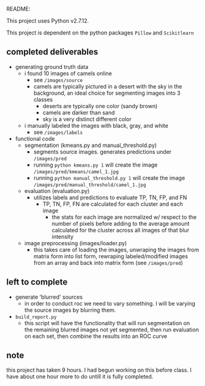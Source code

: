 README:

This project uses Python v2.7.12.

This project is dependent on the python packages `Pillow` and `Scikitlearn`

## completed deliverables
- generating ground truth data
    - i found 10 images of camels online
        - see `/images/source`
        - camels are typically pictured in a desert with the sky in the background, an ideal choice for segmenting images into 3 classes
            - deserts are typically one color (sandy brown)
            - camels are darker than sand
            - sky is a very distinct different color
    - i manually labeled the images with black, gray, and white
        - see `/images/labels`
- functional code
    - segmentation (kmeans.py and manual_threshold.py)
        - segments source images. generates predictions under `/images/pred`
        - running `python kmeans.py 1` will create the image `/images/pred/kmeans/camel_1.jpg`
        - running `python manual_threshold.py 1` will create the image `/images/pred/manual_threshold/camel_1.jpg`
    - evaluation (evaluation.py)
        - utilizes labels and predictions to evaluate TP, TN, FP, and FN
            - TP, TN, FP, FN are calculated for each cluster and each image
                - the stats for each image are normalized w/ respect to the number of pixels before adding to the average amount calculated for the cluster across all images of that blur intensity
    - image preprocessing (images/loader.py)
        - this takes care of loading the images, unwraping the images from matrix form into list form, rewraping labeled/modified images from an array and back into matrix form (see `/images/pred`)

## left to complete
- generate 'blurred' sources
    - in order to conduct roc we need to vary something. I will be varying the source images by blurring them.
- `build_report.py`
    - this script will have the functionality that will run segmentation on the remaining blurred images not yet segmented, then run evaluation on each set, then combine the results into an ROC curve

## note
this project has taken 9 hours. I had begun working on this before class. I have about one hour more to do untill it is fully completed.
